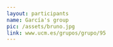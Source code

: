```yaml
---
layout: participants
name: García's group
pic: /assets/bruno.jpg
link: www.ucm.es/grupos/grupo/95
---
```

